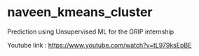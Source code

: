 # naveen_kmeans_cluster
Prediction using Unsupervised ML for the GRIP internship




Youtube link : https://www.youtube.com/watch?v=tL979ksEpBE

